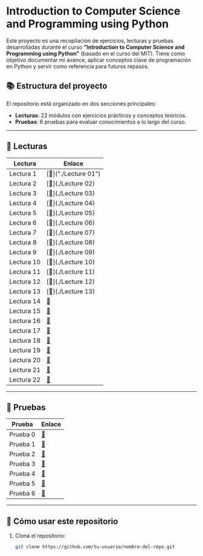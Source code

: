 # Introduction to Computer Science and Programming using Python

Este proyecto es una recopilación de ejercicios, lecturas y pruebas desarrolladas durante el curso **"Introduction to Computer Science and Programming using Python"** (basado en el curso del MIT). Tiene como objetivo documentar mi avance, aplicar conceptos clave de programación en Python y servir como referencia para futuros repasos.

## 📚 Estructura del proyecto

El repositorio está organizado en dos secciones principales:

- **Lecturas**: 22 módulos con ejercicios prácticos y conceptos teóricos.
- **Pruebas**: 6 pruebas para evaluar conocimientos a lo largo del curso.

---

## 📖 Lecturas

| Lectura    | Enlace              |
| ---------- | ------------------- |
| Lectura 1  | [📂]("./Lecture 01") |
| Lectura 2  | [📂](./Lecture 02)   |
| Lectura 3  | [📂](./Lecture 03)   |
| Lectura 4  | [📂](./Lecture 04)   |
| Lectura 5  | [📂](./Lecture 05)   |
| Lectura 6  | [📂](./Lecture 06)   |
| Lectura 7  | [📂](./Lecture 07)   |
| Lectura 8  | [📂](./Lecture 08)   |
| Lectura 9  | [📂](./Lecture 09)   |
| Lectura 10 | [📂](./Lecture 10)   |
| Lectura 11 | [📂](./Lecture 11)   |
| Lectura 12 | [📂](./Lecture 12)   |
| Lectura 13 | [📂](./Lecture 13)   |
| Lectura 14 | [📂]()               |
| Lectura 15 | [📂]()               |
| Lectura 16 | [📂]()               |
| Lectura 17 | [📂]()               |
| Lectura 18 | [📂]()               |
| Lectura 19 | [📂]()               |
| Lectura 20 | [📂]()               |
| Lectura 21 | [📂]()               |
| Lectura 22 | [📂]()               |

---

## 🧪 Pruebas

| Prueba   | Enlace       |
| -------- | ------------ |
| Prueba 0 | [📂](./PEST0) |
| Prueba 1 | [📂](./PSET1) |
| Prueba 2 | [📂]()        |
| Prueba 3 | [📂]()        |
| Prueba 4 | [📂]()        |
| Prueba 5 | [📂]()        |
| Prueba 6 | [📂]()        |

---

## 🚀 Cómo usar este repositorio

1. Cloná el repositorio:
   ```bash
   git clone https://github.com/tu-usuario/nombre-del-repo.git
